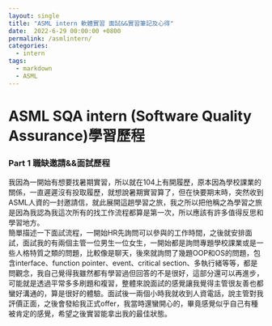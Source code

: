 ```yaml
---
layout: single
title: "ASML intern 軟體實習 面試&&實習筆記及心得"
date:  2022-6-29 00:00:00 +0800
permalink: /asmlintern/
categories: 
  - intern
tags:
  - markdown
  - ASML
---
```

# ASML SQA intern (Software Quality Assurance)學習歷程

### Part 1 職缺邀請&&面試歷程
我因為一開始有想要找暑期實習，所以就在104上有開履歷，原本因為學校課業的關係，一直遲遲沒有投取履歷，就想說暑期實習算了，但在快要期末時，突然收到ASML人資的一封邀請信，就此展開這趟學習之旅，我之所以把他稱之為學習之旅是因為我認為我這次所有的找工作流程都算是第一次，所以應該有許多值得反思和學習地方。    
簡單描述一下面試流程，一開始HR先詢問可以參與的工作時間，之後就安排面試，面試我的有兩個主管一位男生一位女生，一開始都是詢問專題學校課業或是一些人格特質之類的問題，比較像是聊天，後來就詢問了幾題OOP和OS的問題，包含interface、function pointer、event、critical section、多執行緒等等，都是問觀念，我自己覺得我雖然都有學習過但回答的不是很好，這部分還可以再進步，可能就是透過平常多多刷題和複習，整體來說面試的感覺讓我覺得主管很友善也都蠻好溝通的，算是很好的體驗。面試後一兩個小時我就收到人資電話，說主管對我評價正面，之後會發給我正式offer，我當時還蠻開心的，畢竟感覺似乎自己有種被肯定的感覺，希望之後實習能拿出我的最佳狀態。
